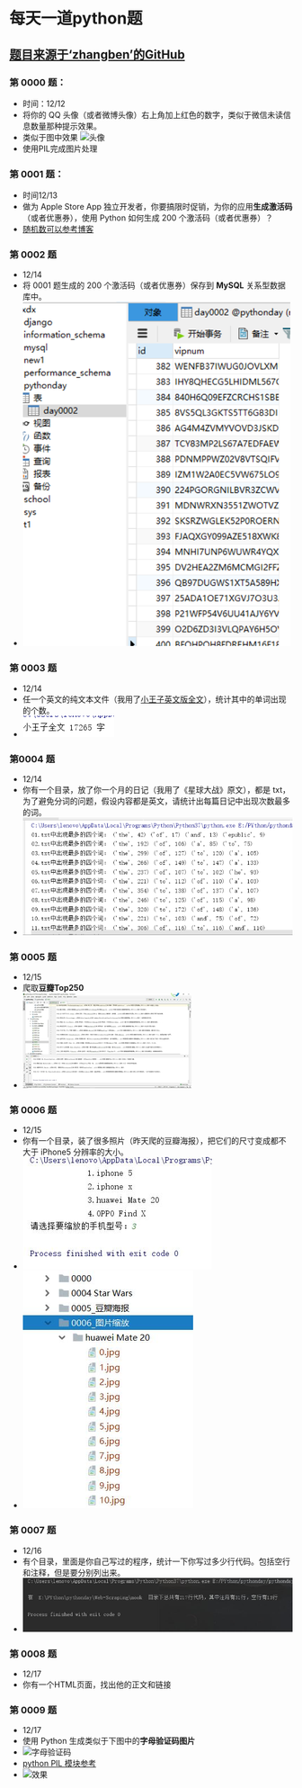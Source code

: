 # 每天一道python题 
## [题目来源于‘zhangben’的GitHub](https://github.com/zhangben6/show-me-the-code)
###  第 0000 题：
* 时间：12/12  
* 将你的 QQ 头像（或者微博头像）右上角加上红色的数字，类似于微信未读信息数量那种提示效果。
* 类似于图中效果
![头像](http://i.imgur.com/sg2dkuY.png?1)
* 使用PIL完成图片处理
### 第 0001 题：
* 时间12/13 
* 做为 Apple Store App 独立开发者，你要搞限时促销，为你的应用**生成激活码**（或者优惠券），使用 Python 如何生成 200 个激活码（或者优惠券）？
* [随机数可以参考博客](https://www.jb51.net/article/130368.htm)
### 第 0002 题
* 12/14
* 将 0001 题生成的 200 个激活码（或者优惠券）保存到 **MySQL** 关系型数据库中。
* ![picture](https://github.com/520MianXiangDuiXiang520/python/blob/master/imc/1.jpg)
### 第 0003 题
* 12/14
* 任一个英文的纯文本文件（我用了[小王子英文版全文](https://pan.baidu.com/s/11mRRl)），统计其中的单词出现的个数。
* ![picture](https://github.com/520MianXiangDuiXiang520/python/blob/master/imc/0003.jpg)
### 第0004 题
* 12/14
* 你有一个目录，放了你一个月的日记（我用了《星球大战》原文），都是 txt，为了避免分词的问题，假设内容都是英文，请统计出每篇日记中出现次数最多的词。
* ![picture](https://github.com/520MianXiangDuiXiang520/python/blob/master/imc/0004.jpg)
### 第 0005 题
* 12/15
* 爬取**豆瓣Top250**
* ![picture](https://github.com/520MianXiangDuiXiang520/python/blob/master/imc/0005.jpg)
### 第 0006 题
* 12/15
* 你有一个目录，装了很多照片（昨天爬的豆瓣海报），把它们的尺寸变成都不大于 iPhone5 分辨率的大小。
* ![picture](https://github.com/520MianXiangDuiXiang520/python/blob/master/imc/0006.jpg)
*  ![picture](https://github.com/520MianXiangDuiXiang520/python/blob/master/imc/0006-1.jpg)
### 第 0007 题
* 12/16
* 有个目录，里面是你自己写过的程序，统计一下你写过多少行代码。包括空行和注释，但是要分别列出来。
*  ![picture](https://github.com/520MianXiangDuiXiang520/python/blob/master/imc/0007.jpg)
### 第 0008 题
* 12/17
* 你有一个HTML页面，找出他的正文和链接
### 第 0009 题
* 12/17
*  使用 Python 生成类似于下图中的**字母验证码图片**
* ![字母验证码](http://i.imgur.com/aVhbegV.jpg)
* [python PIL 模块参考](https://blog.csdn.net/guduruyu/article/details/71213717)
* ![效果](http://tie.027cgb.com/150_612828/0009.png)
